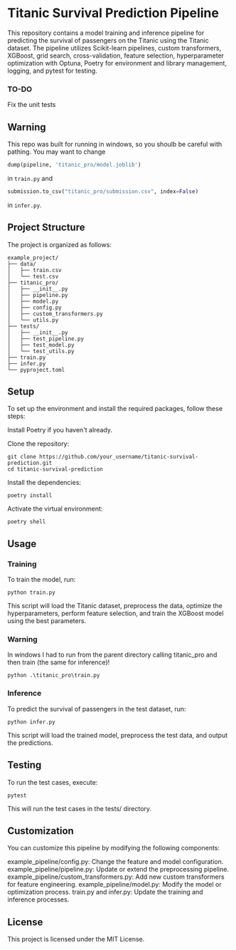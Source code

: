 # Titanic Survival Prediction Pipeline
This repository contains a model training and inference pipeline for predicting the survival of passengers on the Titanic using the Titanic dataset. The pipeline utilizes Scikit-learn pipelines, custom transformers, XGBoost, grid search, cross-validation, feature selection, hyperparameter optimization with Optuna, Poetry for environment and library management, logging, and pytest for testing.
### TO-DO
Fix the unit tests
## Warning
This repo was built for running in windows, so you shoulb be careful with pathing. You may want to change 
```python
dump(pipeline, 'titanic_pro/model.joblib')
```
in `train.py` and
```python
submission.to_csv("titanic_pro/submission.csv", index=False)
```
in `infer.py`.

## Project Structure
The project is organized as follows:

```console
example_project/
├── data/
│   ├── train.csv
│   └── test.csv
├── titanic_pro/
│   ├── __init__.py
│   ├── pipeline.py
│   ├── model.py
│   ├── config.py
│   ├── custom_transformers.py
│   └── utils.py
├── tests/
│   ├── __init__.py
│   ├── test_pipeline.py
│   ├── test_model.py
│   └── test_utils.py
├── train.py
├── infer.py
└── pyproject.toml
```
## Setup
To set up the environment and install the required packages, follow these steps:

Install Poetry if you haven't already.

Clone the repository:

```console
git clone https://github.com/your_username/titanic-survival-prediction.git
cd titanic-survival-prediction
```
Install the dependencies:
```console
poetry install
```
Activate the virtual environment:
```console
poetry shell
```
## Usage
### Training
To train the model, run:

```console
python train.py
```
This script will load the Titanic dataset, preprocess the data, optimize the hyperparameters, perform feature selection, and train the XGBoost model using the best parameters.
### Warning
In windows I had to run from the parent directory calling titanic_pro and then train (the same for inference)!
```console
python .\titanic_pro\train.py
```
### Inference
To predict the survival of passengers in the test dataset, run:

```console
python infer.py
```
This script will load the trained model, preprocess the test data, and output the predictions.

## Testing
To run the test cases, execute:

```console
pytest
```
This will run the test cases in the tests/ directory.

## Customization
You can customize this pipeline by modifying the following components:

example_pipeline/config.py: Change the feature and model configuration.
example_pipeline/pipeline.py: Update or extend the preprocessing pipeline.
example_pipeline/custom_transformers.py: Add new custom transformers for feature engineering.
example_pipeline/model.py: Modify the model or optimization process.
train.py and infer.py: Update the training and inference processes.
## License
This project is licensed under the MIT License.